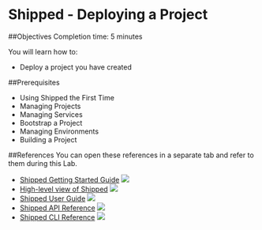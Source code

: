 # Shipped - Deploying a Project





##Objectives
Completion time: 5 minutes

You will learn how to:

- Deploy a project you have created


##Prerequisites

- Using Shipped the First Time
- Managing Projects
- Managing Services
- Bootstrap a Project
- Managing Environments
- Building a Project



##References
You can open these references in a separate tab and refer to them during this Lab.


- <a href="#" target="_blank">Shipped Getting Started Guide</a>  ![](posts/files/shipped-deploy-project/assets/icon-open-link.jpg)
- <a href="https://cisco.jiveon.com/docs/DOC-811787" target="_blank">High-level view of Shipped</a>  ![](posts/files/shipped-deploy-project/assets/icon-open-link.jpg)
- <a href="#" target="_blank">Shipped User Guide</a>  ![](posts/files/shipped-deploy-project/assets/icon-open-link.jpg)
- <a href="#" target="_blank">Shipped API Reference</a>  ![](posts/files/shipped-deploy-project/assets/icon-open-link.jpg)
- <a href="#" target="_blank">Shipped CLI Reference</a>  ![](posts/files/shipped-deploy-project/assets/icon-open-link.jpg)





